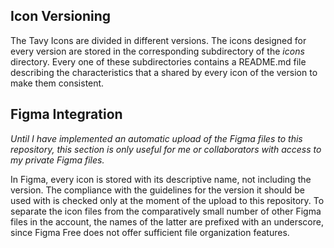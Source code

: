 ## Icon Versioning

The Tavy Icons are divided in different versions. The icons designed for every version are stored in the corresponding subdirectory of the *icons* directory.
Every one of these subdirectories contains a README.md file describing the characteristics that a shared by every icon of the version to make them consistent.


## Figma Integration

*Until I have implemented an automatic upload of the Figma files to this repository, this section is only useful for me or collaborators with access to my private Figma files.*

In Figma, every icon is stored with its descriptive name, not including the version.
The compliance with the guidelines for the version it should be used with is checked only at the moment of the upload to this repository.
To separate the icon files from the comparatively small number of other Figma files in the account,
the names of the latter are prefixed with an underscore, since Figma Free does not offer sufficient file organization features.
